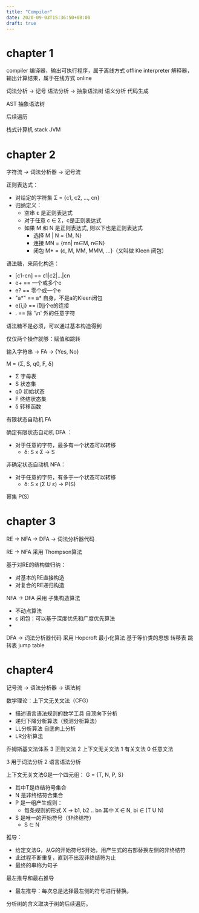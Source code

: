 ```yaml
---
title: "Compiler"
date: 2020-09-03T15:36:50+08:00
draft: true
---
```


# chapter 1
compiler 编译器，输出可执行程序，属于离线方式 offline
interpreter 解释器，输出计算结果，属于在线方式 online

词法分析 -> 记号
语法分析 -> 抽象语法树
语义分析 
代码生成

AST 抽象语法树

后续遍历

栈式计算机 stack JVM


# chapter 2

字符流 -> 词法分析器 -> 记号流


正则表达式：
- 对给定的字符集 Σ = {c1, c2, ..., cn}
- 归纳定义：
  - 空串 ε 是正则表达式
  - 对于任意 c ∈ Σ，c是正则表达式
  - 如果 M 和 N 是正则表达式, 则以下也是正则表达式
    - 选择  M | N = {M, N}
    - 连接  MN = {mn| m∈M, n∈N}
    - 闭包  M* = {ε, M, MM, MMM, ...}（又叫做 Kleen 闭包）

语法糖，来简化构造：
- [c1-cn] == c1|c2|...|cn
- e+ == 一个或多个e
- e? == 零个或一个e
- "a*" == a* 自身，不是a的Kleen闭包
- e{i,j} == i到j个e的连接
- . == 除 '\n' 外的任意字符

语法糖不是必须，可以通过基本构造得到

仅仅两个操作就够：赋值和跳转



输入字符串 -> FA -> {Yes, No}

M = {Σ, S, q0, F, δ}

- Σ 字母表
- S 状态集
- q0 初始状态
- F 终结状态集
- δ 转移函数

有限状态自动机 FA

确定有限状态自动机 DFA ：
- 对于任意的字符，最多有一个状态可以转移
  - δ: S x Σ -> S

非确定状态自动机 NFA：
- 对于任意的字符，有多于一个状态可以转移
  - δ: S x (Σ U ε) -> P(S)  

幂集 P(S)

# chapter 3

RE -> NFA -> DFA -> 词法分析器代码

RE -> NFA 采用 Thompson算法

基于对RE的结构做归纳：
- 对基本的RE直接构造
- 对复合的RE递归构造


NFA -> DFA 采用 子集构造算法
- 不动点算法
- ε 闭包：可以基于深度优先和广度优先算法
- 

DFA -> 词法分析器代码 采用 Hopcroft 最小化算法
基于等价类的思想
转移表
跳转表 jump table

# chapter4

记号流 -> 语法分析器 -> 语法树

数学理论：上下文无关文法（CFG）
- 描述语言语法规则的数学工具
自顶向下分析
- 递归下降分析算法（预测分析算法）
- LL分析算法
自底向上分析
- LR分析算法

乔姆斯基文法体系
3 正则文法 2 上下文无关文法 1 有关文法 0 任意文法

3 用于词法分析
2 语言语法分析

上下文无关文法G是一个四元组：
G = {T, N, P, S}
- 其中T是终结符号集合
- N 是非终结符合集合
- P 是一组产生规则：
  - 每条规则的形式 X -> b1, b2 .. bn
    其中 X ∈ N, bi ∈ (T U N)
- S 是唯一的开始符号（非终结符）
  - S ∈ N

推导：
- 给定文法G，从G的开始符号S开始，用产生式的右部替换左侧的非终结符
- 此过程不断重复，直到不出现非终结符为止
- 最终的串称为句子

最左推导和最右推导
- 最左推导：每次总是选择最左侧的符号进行替换。

分析树的含义取决于树的后续遍历。






